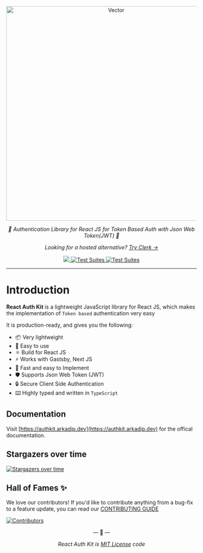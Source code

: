 <p align="center">
  <img width="566" alt="Vector" src="https://github.com/react-auth-kit/react-auth-kit/assets/1328388/7a57d5fd-4f67-4538-95f9-b30e2a0c7881" alt="React Auth Kit Banner">
</p>

<p align="center">
    <em>🔑 Authentication Library for React JS for Token Based Auth with Json Web Token(JWT) 🔑</em>
</p>

<p align="center">
    <em>Looking for a hosted alternative? <a href="https://clerk.com/?utm_source=sponsorship&utm_medium=github&utm_campaign=react-auth-kit&utm_content=readme">Try Clerk →</a></em>
</p>

<p align="center">
  
<a href="https://codecov.io/gh/react-auth-kit/react-auth-kit">
  <img src="https://codecov.io/gh/react-auth-kit/react-auth-kit/branch/master/graph/badge.svg?token=H188T7PXLL"/>
</a>
<a href="https://www.npmjs.com/package/react-auth-kit">
    <img src="https://img.shields.io/npm/v/react-auth-kit.svg?logo=npm" alt="Test Suites">
</a>
<a href="https://bundlephobia.com/result?p=react-auth-kit">
    <img src="https://img.shields.io/bundlephobia/minzip/react-auth-kit?style=flat-square" alt="Test Suites">
</a>
</p>

---

# Introduction

**React Auth Kit** is a lightweight JavaScript library for React JS, which makes the implementation of `Token based`
authentication very easy

It is production-ready, and gives you the following:

* 📦 Very lightweight
* 🔧 Easy to use
* ⚛️ Build for React JS
* ⚡ Works with Gastsby, Next JS
* 🚀 Fast and easy to Implement
* 🛡️ Supports Json Web Token (JWT)
* 🔒 Secure Client Side Authentication
* ⌨️ Highly typed and written in `TypeScript`

## Documentation

Visit [https://authkit.arkadip.dev](https://authkit.arkadip.dev) for the offical documentation.


## Stargazers over time

[![Stargazers over time](https://starchart.cc/react-auth-kit/react-auth-kit.svg)](https://starchart.cc/react-auth-kit/react-auth-kit)


## Hall of Fames ✨

We love our contributors! If you'd like to contribute anything from a bug-fix to a feature update, you can read our [CONTRIBUTING GUIDE](https://github.com/react-auth-kit/react-auth-kit/blob/master/CONTRIBUTING.md)

[![Contributors](https://contrib.rocks/image?repo=react-auth-kit/react-auth-kit)](https://github.com/react-auth-kit/react-auth-kit/graphs/contributors)

<p align="center">&mdash; 🔑  &mdash;</p>
<p align="center"><i>React Auth Kit is <a href="https://github.com/react-auth-kit/react-auth-kit/blob/master/LICENSE">MIT License</a> code</i></p>
